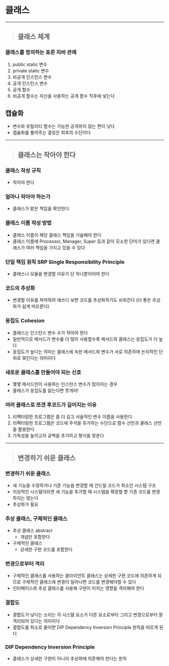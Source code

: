 
 # 클래스
------------------------------------------------------------------------------------------------------------------------

> ## 클래스 체계

### 클래스를 정의하는 표준 자바 관례
1. public static 변수
2. private static 변수 
3. 비공개 인스턴스 변수
4. 공개 인스턴스 변수
5. 공개 함수
6. 비공개 함수는 자신을 사용하는 공개 함수 직후에 넣는다


## 캡슐화
- 변수와 유틸리티 함수는 가능한 공개하지 않는 편이 낫다
- 캡슐화를 풀어주는 결정은 최후의 수단이다

------------------------------------------------------------------------------------------------------------------------

> ## 클래스는 작아야 한다

### 클래스 작성 규칙
- 작아야 한다


### 얼마나 작아야 하는가
- 클래스가 맡은 책임을 확인한다


### 클래스 이름 작성 방법
- 클래스 이름이 해당 클래스 책임을 기술해야 한다
- 클래스 이름에 Processor, Manager, Super 등과 같이 모소한 단어가 있다면 클래스가 여러 책임을 가지고 있을 수 있다


### 단일 책임 원칙 SRP Single Responsibility Principle
- 클래스나 모듈을 변경할 이유가 단 하나뿐이어야 한다


### 코드의 추상화
- 변경할 이유를 파악하려 애쓰다 보면 코드를 추상화하기도 쉬워진다 (더 좋은 추상화가 쉽게 떠오른다)


### 응집도 Cohesion
- 클래스는 인스턴스 변수 수가 작아야 한다
- 일반적으로 메서드가 변수를 더 많이 사용할수록 메서드와 클래스는 응집도가 더 높다
- 응집도가 높다는 의미는 클래스에 속한 메서드와 변수가 서로 의존하며 논리적인 단위로 묶인다는 의미이다 


### 새로운 클래스를 만들어야 되는 신호
- 몇몇 메서드만이 사용하는 인스턴스 변수가 많아지는 경우
- 클래스가 응집도를 잃는다면 쪼개라!


### 여러 클래스로 쪼갠 후코드가 길어지는 이유
1. 리팩터링한 프로그램은 좀 더 길고 서술적인 변수 이름을 사용한다
2. 리팩터링한 프로그램은 코드에 주석을 추가하는 수단으로 함수 선언과 클래스 선언을 활용한다
3. 가독성을 높이고자 공백을 추가하고 형식을 맞춘다

------------------------------------------------------------------------------------------------------------------------

> ## 변경하기 쉬운 클래스

### 변경하기 쉬운 클래스
- 새 기능을 수정하거나 기존 기능을 변경할 때 건드릴 코드가 최소인 시스템 구조
- 이상적인 시스템이라면 새 기능을 추가할 때 시스템을 확장할 뿐 기존 코드를 변경하지는 않는다
- 추상화가 필요


### 추상 클래스, 구체적인 클래스
- 추상 클래스 abstract
  - 개념만 포함한다
- 구체적인 클래스 
  - 상세한 구현 코드를 포함한다


### 변경으로부터 격리
- 구체적인 클래스를 사용하는 클라이언트 클래스는 상세한 구현 코드에 의존하게 되므로 구체적인 클래스에 변경이 일어나면 코드를 변경해야할 수 있다
- 인터페이스와 추상 클래스를 사용해 구현이 미치는 영향을 격리해야 한다


### 결합도
- 결합도가 낮다는 소리는 각 시스템 요소가 다른 요소로부터 그리고 변경으로부터 잘 격리되어 있다는 의미이다
- 결합도를 최소로 줄이면 DIP Dependency Inversion Principle 원칙을 따르게 된다


### DIP Dependency Inversion Principle
- 클래스가 상세한 구현이 아니라 추상화에 의존해야 한다는 원칙













